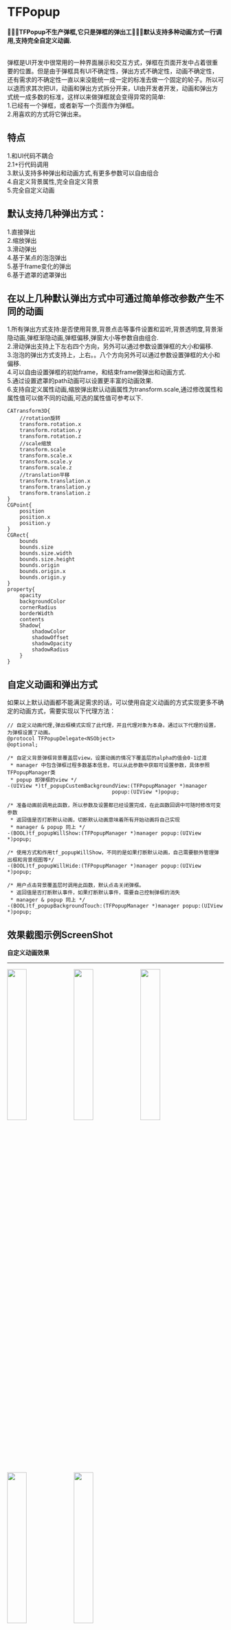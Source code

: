 # TFPopup
**🚀🚀🚀TFPopup不生产弹框,它只是弹框的弹出工🚀🚀🚀默认支持多种动画方式一行调用,支持完全自定义动画.**

<br>弹框是UI开发中很常用的一种界面展示和交互方式，弹框在页面开发中占着很重要的位置。但是由于弹框具有UI不确定性，弹出方式不确定性，动画不确定性，还有需求的不确定性一直以来没能统一成一定的标准去做一个固定的轮子。所以可以退而求其次把UI，动画和弹出方式拆分开来，UI由开发者开发，动画和弹出方式统一成多数的标准，这样以来做弹框就会变得异常的简单:
<br>1.已经有一个弹框，或者新写一个页面作为弹框。
<br>2.用喜欢的方式将它弹出来。<br>
## 特点
1.和UI代码不耦合<br>
2.1+行代码调用<br>
3.默认支持多种弹出和动画方式,有更多参数可以自由组合<br>
4.自定义背景属性,完全自定义背景<br>
5.完全自定义动画
## 默认支持几种弹出方式：
1.直接弹出<br>
2.缩放弹出<br>
3.滑动弹出<br>
4.基于某点的泡泡弹出<br>
5.基于frame变化的弹出<br>
6.基于遮罩的遮罩弹出<br>
## 在以上几种默认弹出方式中可通过简单修改参数产生不同的动画
1.所有弹出方式支持:是否使用背景,背景点击等事件设置和监听,背景透明度,背景渐隐动画,弹框渐隐动画,弹框偏移,弹窗大小等参数自由组合.<br>
2.滑动弹出支持上下左右四个方向，另外可以通过参数设置弹框的大小和偏移.<br>
3.泡泡的弹出方式支持上，上右。。八个方向另外可以通过参数设置弹框的大小和偏移.<br>
4.可以自由设置弹框的初始frame，和结束frame做弹出和动画方式.<br>
5.通过设置遮罩的path动画可以设置更丰富的动画效果.<br>
6.支持自定义属性动画,缩放弹出默认动画属性为transform.scale,通过修改属性和属性值可以做不同的动画,可选的属性值可参考以下.
```
CATransform3D{
    //rotation旋转
    transform.rotation.x
    transform.rotation.y
    transform.rotation.z
    //scale缩放
    transform.scale
    transform.scale.x
    transform.scale.y
    transform.scale.z
    //translation平移
    transform.translation.x
    transform.translation.y
    transform.translation.z
}
CGPoint{
    position
    position.x
    position.y
}
CGRect{
    bounds
    bounds.size
    bounds.size.width
    bounds.size.height
    bounds.origin
    bounds.origin.x
    bounds.origin.y
}
property{
    opacity
    backgroundColor
    cornerRadius
    borderWidth
    contents
    Shadow{
        shadowColor
        shadowOffset
        shadowOpacity
        shadowRadius
    }
}
```
## 自定义动画和弹出方式
如果以上默认动画都不能满足需求的话，可以使用自定义动画的方式实现更多不确定的动画方式，需要实现以下代理方法：
```
// 自定义动画代理,弹出框模式实现了此代理，并且代理对象为本身。通过以下代理的设置，为弹框设置了动画。
@protocol TFPopupDelegate<NSObject>
@optional;

/* 自定义背景弹框背景覆盖层view，设置动画的情况下覆盖层的alpha的值会0-1过渡
 * manager 中包含弹框过程多数基本信息，可以从此参数中获取可设置参数，具体参照TFPopupManager类
 * popup 即弹框的view */
-(UIView *)tf_popupCustemBackgroundView:(TFPopupManager *)manager
                                  popup:(UIView *)popup;

/* 准备动画前调用此函数，所以参数及设置都已经设置完成，在此函数回调中可随时修改可变参数
 * 返回值是否打断默认动画，切断默认动画意味着所有开始动画将自己实现
 * manager & popup 同上 */
-(BOOL)tf_popupWillShow:(TFPopupManager *)manager popup:(UIView *)popup;

/* 使用方式和作用tf_popupWillShow，不同的是如果打断默认动画，自己需要额外管理弹出框和背景视图等*/
-(BOOL)tf_popupWillHide:(TFPopupManager *)manager popup:(UIView *)popup;

/* 用户点击背景覆盖层时调用此函数，默认点击关闭弹框。
 * 返回值是否打断默认事件，如果打断默认事件，需要自己控制弹框的消失
 * manager & popup 同上 */
-(BOOL)tf_popupBackgroundTouch:(TFPopupManager *)manager popup:(UIView *)popup;
```
## 效果截图示例ScreenShot
**自定义动画效果**
___
<div>
<img src="https://github.com/shmxybfq/TFPopup/blob/master/Excemple/cus-1.gif" width="30%" height="30%">
<img src="https://github.com/shmxybfq/TFPopup/blob/master/Excemple/cus-2.gif" width="30%" height="30%">
<img src="https://github.com/shmxybfq/TFPopup/blob/master/Excemple/cus-3.gif" width="30%" height="30%">
</div>
<div>
<img src="https://github.com/shmxybfq/TFPopup/blob/master/Excemple/cus-4.gif" width="30%" height="30%">
<img src="https://github.com/shmxybfq/TFPopup/blob/master/Excemple/cus-5.gif" width="30%" height="30%">
</div>
<br>

**默认动画效果**

___

<div>
<img src="https://github.com/shmxybfq/TFPopup/blob/master/Excemple/exc1.gif" width="30%" height="30%">
<img src="https://github.com/shmxybfq/TFPopup/blob/master/Excemple/exc2.gif" width="30%" height="30%">
<img src="https://github.com/shmxybfq/TFPopup/blob/master/Excemple/exc3.gif" width="30%" height="30%">
</div>
<div>
<img src="https://github.com/shmxybfq/TFPopup/blob/master/Excemple/exc4.gif" width="30%" height="30%">
<img src="https://github.com/shmxybfq/TFPopup/blob/master/Excemple/exc5.gif" width="30%" height="30%">
<img src="https://github.com/shmxybfq/TFPopup/blob/master/Excemple/exc6.gif" width="30%" height="30%">
</div>
<div>
<img src="https://github.com/shmxybfq/TFPopup/blob/master/Excemple/exc7.gif" width="30%" height="30%">
<img src="https://github.com/shmxybfq/TFPopup/blob/master/Excemple/exc8.gif" width="30%" height="30%">
</div>
<br>

**基于默认动画效果的参数自由组合**

___

<div>
<img src="https://github.com/shmxybfq/TFPopup/blob/master/Excemple/nor-bubble.gif" width="30%" height="30%">
<img src="https://github.com/shmxybfq/TFPopup/blob/master/Excemple/nor-mask.gif" width="30%" height="30%">
<img src="https://github.com/shmxybfq/TFPopup/blob/master/Excemple/nor-slide.gif" width="30%" height="30%">
</div>



